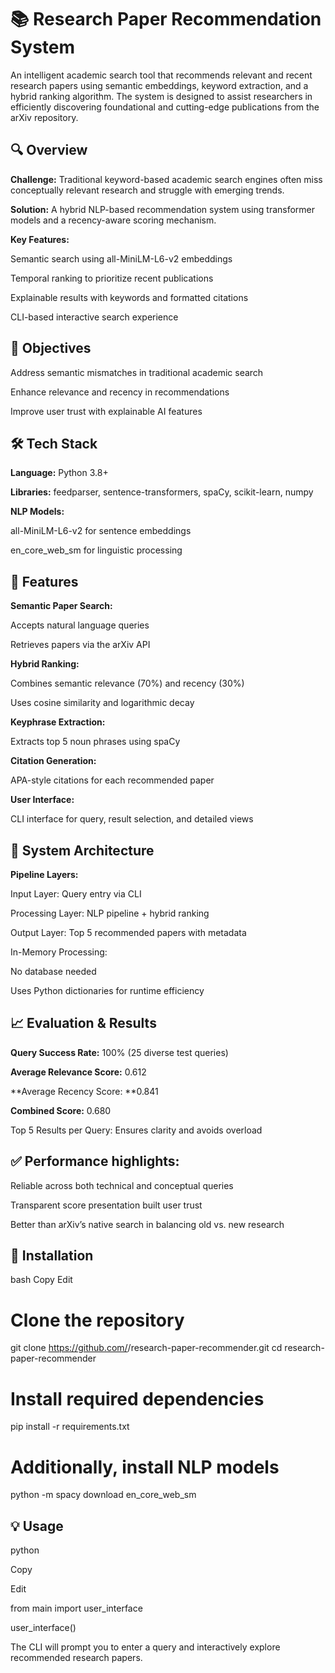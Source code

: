 # 📚 Research Paper Recommendation System


An intelligent academic search tool that recommends relevant and recent research papers using semantic embeddings, keyword extraction, and a hybrid ranking algorithm. The system is designed to assist researchers in efficiently discovering foundational and cutting-edge publications from the arXiv repository.

## 🔍 Overview ##

**Challenge:** Traditional keyword-based academic search engines often miss conceptually relevant research and struggle with emerging trends.

**Solution:** A hybrid NLP-based recommendation system using transformer models and a recency-aware scoring mechanism.

**Key Features:**

Semantic search using all-MiniLM-L6-v2 embeddings

Temporal ranking to prioritize recent publications

Explainable results with keywords and formatted citations

CLI-based interactive search experience

## 🎯 Objectives

Address semantic mismatches in traditional academic search

Enhance relevance and recency in recommendations

Improve user trust with explainable AI features

## 🛠️ Tech Stack

**Language:** Python 3.8+

**Libraries:** feedparser, sentence-transformers, spaCy, scikit-learn, numpy

**NLP Models:**

all-MiniLM-L6-v2 for sentence embeddings

en_core_web_sm for linguistic processing

## 🧪 Features

**Semantic Paper Search:**

Accepts natural language queries

Retrieves papers via the arXiv API

**Hybrid Ranking:**

Combines semantic relevance (70%) and recency (30%)

Uses cosine similarity and logarithmic decay

**Keyphrase Extraction:**

Extracts top 5 noun phrases using spaCy

**Citation Generation:**

APA-style citations for each recommended paper

**User Interface:**

CLI interface for query, result selection, and detailed views

## 🧱 System Architecture

**Pipeline Layers:**

Input Layer: Query entry via CLI

Processing Layer: NLP pipeline + hybrid ranking

Output Layer: Top 5 recommended papers with metadata

In-Memory Processing:

No database needed

Uses Python dictionaries for runtime efficiency

## 📈 Evaluation & Results

**Query Success Rate:** 100% (25 diverse test queries)

**Average Relevance Score:** 0.612

**Average Recency Score: **0.841

**Combined Score:** 0.680

Top 5 Results per Query: Ensures clarity and avoids overload

## ✅ Performance highlights:

Reliable across both technical and conceptual queries

Transparent score presentation built user trust

Better than arXiv’s native search in balancing old vs. new research

## 🚀 Installation
bash
Copy
Edit
# Clone the repository
git clone https://github.com/<your-username>/research-paper-recommender.git
cd research-paper-recommender

# Install required dependencies
pip install -r requirements.txt

# Additionally, install NLP models

python -m spacy download en_core_web_sm
## 💡 Usage

python

Copy

Edit

from main import user_interface

user_interface()

The CLI will prompt you to enter a query and interactively explore recommended research papers.

